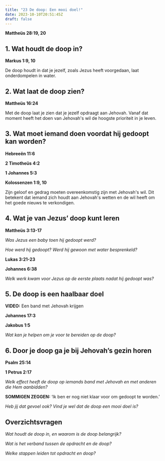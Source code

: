 ```yaml
---
title: "23 De doop: Een mooi doel!"
date: 2023-10-10T20:51:45Z
draft: false
---
```


**Mattheüs 28:19, 20**

## 1. Wat houdt de doop in?

**Markus 1:9, 10**

De doop houdt in dat je jezelf, zoals Jezus heeft voorgedaan, laat onderdompelen in water.

## 2. Wat laat de doop zien?

**Mattheüs 16:24**

Met de doop laat je zien dat je jezelf opdraagt aan Jehovah. Vanaf dat moment heeft het doen
van Jehovah's wil de hoogste prioriteit in je leven.

## 3. Wat moet iemand doen voordat hij gedoopt kan worden?

**Hebreeën 11:6**

**2 Timotheüs 4:2**

**1 Johannes 5:3**

**Kolossenzen 1:9, 10**

Zijn geloof en gedrag moeten overeenkomstig zijn met Jehovah's wil. Dit betekent dat iemand zich houdt
aan Jehovah's wetten en de wil heeft om het goede nieuws te verkondigen.

## 4. Wat je van Jezus’ doop kunt leren

**Mattheüs 3:13-17**

_Was Jezus een baby toen hij gedoopt werd?_

_Hoe werd hij gedoopt? Werd hij gewoon met water besprenkeld?_

**Lukas 3:21-23**

**Johannes 6:38**

_Welk werk kwam voor Jezus op de eerste plaats nadat hij gedoopt was?_

## 5. De doop is een haalbaar doel

**VIDEO:** Een band met Jehovah krijgen

**Johannes 17:3**

**Jakobus 1:5**

_Wat kan je helpen om je voor te bereiden op de doop?_

## 6. Door je doop ga je bij Jehovah’s gezin horen

**Psalm 25:14**

**1 Petrus 2:17**

_Welk effect heeft de doop op iemands band met Jehovah en met anderen die Hem aanbidden?_

**SOMMIGEN ZEGGEN:** ‘Ik ben er nog niet klaar voor om gedoopt te worden.’

_Heb jij dat gevoel ook? Vind je wel dat de doop een mooi doel is?_

## Overzichtsvragen

_Wat houdt de doop in, en waarom is de doop belangrijk?_

_Wat is het verband tussen de opdracht en de doop?_

_Welke stappen leiden tot opdracht en doop?_
